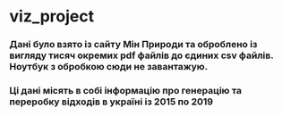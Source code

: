 # viz_project


### Дані було взято із сайту Мін Природи та оброблено із вигляду тисяч окремих pdf файлів до єдиних csv файлів. Ноутбук з обробкою сюди не завантажую.<br>
### Ці дані місять в собі інформацію про генерацію та переробку відходів в україні із 2015 по 2019
